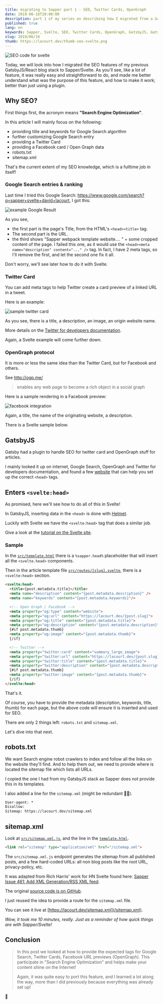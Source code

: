 ```yaml
---
title: migrating to Sapper part 1 - SEO, Twitter Cards, OpenGraph
date: 2019-06-16T20:00:00
description: part 1 of my series on describing how I migrated from a GatsbyJS/React blog to Sapper/Svelte. This one is about SEO; Twitter Cards, Facebook/OpenGraph, Google Search, sitemap.xml and robots.txt.
published: true
lang: en
keywords: Sapper, Svelte, SEO, Twitter Cards, OpenGraph, GatsbyJS, Gatsby, React, svelte:head, head, robots.txt, sitemap.xml, Facebook
slug: 2019/06/16
thumb: https://lacourt.dev/thumb-seo-svelte.png
---
```


![SEO code for svelte](thumb-seo-svelte.png)

Today, we will look into how I migrated the SEO features of my previous GatsbyJS/React blog stack to Sapper/Svelte.
As you'll see, like a lot of feature, it was really easy and straightforward to do, and made me better understand what was the purpose of this feature, and how to make it work; better than just using a plugin.

## Why SEO?

First things first, the acronym means **"Search Engine Optimization"**.

In this article I will mainly focus on the following:

- providing title and keywords for Google Search algorithm
- further customizing Google Search entry
- providing a Twitter Card
- providing a Facebook card / Open Graph data
- robots.txt
- sitemap.xml

That's the current extent of my SEO knowledge, which is a fulltime job in itself!

### Google Search entries & ranking

Last time I tried this Google Search: https://www.google.com/search?q=sapper+svelte+david+lacourt, I got this:

![example Google Result](example-google-result.png)

As you see,

- the first part is the page's Title, from the HTML's `<head><title>` tag.
- The second part is the URL.
- the third shows "Sapper webpack template website.... " + some cropped content of the page. I failed this one, as it would use the `<head><meta name="description" content="..." />` tag. In fact, I have 2 meta tags, so I'll remove the first, and let the second one fix it all.

Don't worry, we'll see later how to do it with Svelte.

### Twitter Card

You can add meta tags to help Twitter create a card preview of a linked URL in a tweet.

Here is an example:

![sample twitter card](cooking-contest-twitter-card.jpg)

As you see, there is a title, a description, an image, an origin website name.

More details on the [Twitter for developers documentation](https://developer.twitter.com/en/docs/tweets/optimize-with-cards/overview/abouts-cards).

Again, a Svelte example will come further down.

### OpenGraph protocol

It is more or less the same idea than the Twitter Card, but for Facebook and others.

See http://ogp.me/

> enables any web page to become a rich object in a social graph

Here is a sample rendering in a Facebook preview:

![facebook integration](ogp-facebook-preview.png)

Again, a title, the name of the originating website, a description.

There is a Svelte sample below.

## GatsbyJS

Gatsby had a plugin to handle SEO for twitter card and OpenGraph stuff for articles.

I mainly looked it up on internet, Google Search, OpenGraph and Twitter for developers documentation, and found a few [website](http://debug.iframely.com/?uri=https%3A%2F%2Flacourt.dev%2F2019%2F05%2F20) that can help you set up the correct `<head>` tags.

## Enters `<svelte:head>`

As promised, here we'll see how to do all of this in Svelte!

In GatsbyJS, inserting data in the `<head>` is done with [Helmet](https://github.com/nfl/react-helmet).

Luckily with Svelte we have the `<svelte:head>` tag that does a similar job.

Give a look at the [tutorial on the Svelte site](https://svelte.dev/tutorial/svelte-head).

### Sample

In the [`src/template.html`](https://github.com/doppelganger9/blog/blob/master/src/template.html#L27) there is a `%sapper.head%` placeholder that will insert all the `<svelte.head>` components.

Then in the article template file [`src/routes/[slug].svelte`](https://github.com/doppelganger9/blog/blob/master/src/routes/%5Bslug%5D.svelte#L85-L107), there is a `<svelte:head>` section.

```html
<svelte:head>
  <title>{post.metadata.title}</title>
  <meta name="description" content="{post.metadata.description}" />
  <meta name="keywords" content="{post.metadata.keywords}"/>

  <!-- Open Graph / Facebook -->
  <meta property="og:type" content="website">
  <meta property="og:url" content="https://lacourt.dev/{post.slug}">
  <meta property="og:title" content="{post.metadata.title}">
  <meta property="og:description" content="{post.metadata.description}">
  {#if post.metadata.thumb}
  <meta property="og:image" content="{post.metadata.thumb}">
  {/if}

  <!-- Twitter -->
  <meta property="twitter:card" content="summary_large_image">
  <meta property="twitter:url" content="https://lacourt.dev/{post.slug}">
  <meta property="twitter:title" content="{post.metadata.title}">
  <meta property="twitter:description" content="{post.metadata.description}">
  {#if post.metadata.thumb}
  <meta property="twitter:image" content="{post.metadata.thumb}">
  {/if}
</svelte:head>
```

That's it.

Of course, you have to provide the metadata (description, keywords, title, thumb) for each page, but the above code will ensure it is inserted and used for SEO.

There are only 2 things left: `robots.txt` and `sitemap.xml`.

Let's dive into that next.

## robots.txt

We want Search engine robot crawlers to index and follow all the links on the website they'll find. And to help them out, we need to provide where is located the sitemap file which lists all URLs.

I copied the one I had from my GatsbyJS stack as Sapper does not provide this in its templates.

I also added a line for the `sitemap.xml` (might be redundant 🤷‍♂️).

```txt
User-agent: *
Disallow:
Sitemap: https://lacourt.dev/sitemap.xml
```

## sitemap.xml

Look at [`src/sitemap.xml.js`](https://github.com/doppelganger9/blog/blob/master/src/routes/sitemap.xml.js), and the line in the [`template.html`](https://github.com/doppelganger9/blog/blob/master/src/template.html#L9).

```html
<link rel="sitemap" type="application/xml" href="/sitemap.xml">
```

The `src/sitemap.xml.js` endpoint generates the sitemap from all published posts, and a few hard-coded URLs: all non blog posts like the root URL, privacy-policy, etc.

It was adapted from Rich Harris' work for HN Svelte found here: [Sapper Issue 461: Add XML Generation/RSS XML feed](https://github.com/sveltejs/sapper/issues/461).

The original [source code is on GitHub](https://github.com/sveltejs/hn.svelte.technology/blob/master/src/routes/%5Blist%5D/rss.js).

I just reused the idea to provide a route for the `sitemap.xml` file.

You can see it live at [https://lacourt.dev/sitemap.xml](/sitemap.xml).

*Wow, it took me 10 minutes, really. Just as a reminder of how quick things are with Sapper/Svelte!*

## Conclusion

> In this post we looked at how to provide the expected tags for Google Search, Twitter Cards, Facebook URL previews (OpenGraph). This participate in "Search Engine Optimization" and helps make your content shine on the Internet!
>
> Again, it was quite easy to port this feature, and I learned a lot along the way, more than I did previously because everything was already set up!

👋
